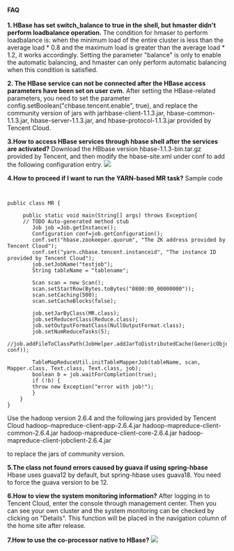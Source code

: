 
#### FAQ

**1. HBase has set switch_balance to true in the shell, but hmaster didn't perform loadbalance operation.**
 The condition for hmaser to perform loadbalance is: when the minimum load of the entire cluster is less than the average load * 0.8 and the maximum load is greater than the average load * 1.2, it works accordingly. Setting the parameter "balance" is only to enable the automatic balancing, and hmaster can only perform automatic balancing when this condition is satisfied.
 
**2. The HBase service can not be connected after the HBase access parameters have been set on user cvm.**
After setting the HBase-related parameters, you need to set the parameter config.setBoolean("chbase.tencent.enable", true), and replace the community version of jars with jarhbase-client-1.1.3.jar, hbase-common-1.1.3.jar, hbase-server-1.1.3.jar, and hbase-protocol-1.1.3.jar provided by Tencent Cloud.

**3.How to access HBase services through hbase shell after the services are activated?**
  Download the HBbase version hbase-1.1.3-bin.tar.gz provided by Tencent, and then modify the hbase-site.xml under conf to add the following configuration entry.
![](https://mccdn.qcloud.com/static/img/2ef77269830c9943218be54187db01cf/3.png)

**4.How to proceed if I want to run the YARN-based MR task?**
Sample code

```


public class MR {

	 public static void main(String[] args) throws Exception{
	 // TODO Auto-generated method stub
		Job job =Job.getInstance();
		Configuration conf=job.getConfiguration();
		conf.set("hbase.zookeeper.quorum", "The ZK address provided by Tencent Cloud");
		conf.set("yarn.chbase.tencent.instanceid", "The instance ID provided by Tencent Cloud");
		job.setJobName("testjob");
		String tableName = "tablename";
		
		Scan scan = new Scan();
		scan.setStartRow(Bytes.toBytes("0800:00_00000000"));
		scan.setCaching(500);
		scan.setCacheBlocks(false);
	
		job.setJarByClass(MR.class);
		job.setReducerClass(Reduce.class);
		job.setOutputFormatClass(NullOutputFormat.class);
		job.setNumReduceTasks(5);
		//job.addFileToClassPath(JobHelper.addJarToDistributedCache(GenericObjectPoolConfig.class, conf));
	
		TableMapReduceUtil.initTableMapperJob(tableName, scan, Mapper.class, Text.class, Text.class, job);
		boolean b = job.waitForCompletion(true);
		if (!b) {
		throw new Exception("error with job!");
		}
	}
}
```
Use the hadoop version 2.6.4 and the following jars provided by Tencent Cloud 
hadoop-mapreduce-client-app-2.6.4.jar
hadoop-mapreduce-client-common-2.6.4.jar
hadoop-mapreduce-client-core-2.6.4.jar
hadoop-mapreduce-client-jobclient-2.6.4.jar


to replace the jars of community version.

**5.The class not found errors caused by guava if using spring-hbase**
 Hbase uses guava12 by default, but spring-hbase uses guava18. You need to force the guava version to be 12.
 
**6.How to view the system monitoring information?**
After logging in to Tencent Cloud, enter the console through management center.
Then you can see your own cluster and the system monitoring can be checked by clicking on "Details". This function will be placed in the navigation column of the home site after release.

**7.How to use the co-processor native to HBase?**
![](https://mccdn.qcloud.com/static/img/5d73d6385ac49533eea3c0f49ffd48b6/xichuliqi.png)


